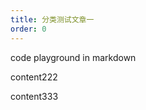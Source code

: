 ```yaml
---
title: 分类测试文章一
order: 0
---
```


code playground in markdown

<playground path='category/basic/demo/basic.js'></playground>

content222

<playground path='second/demo/basic.js' rid='container1' height='200'></playground>

content333

<playground path='category/basic/demo/ts-demo.ts' rid='container2' height='500'></playground>
